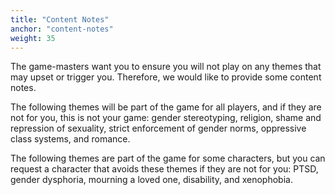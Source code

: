 ```yaml
---
title: "Content Notes"
anchor: "content-notes"
weight: 35
---
```


The game-masters want you to ensure you will not play on any themes that may upset or trigger you. Therefore, we would like to provide some content notes.

The following themes will be part of the game for all players, and if they are not for you, this is not your game: gender stereotyping, religion, shame and repression of sexuality, strict enforcement of gender norms, oppressive class systems, and romance.

The following themes are part of the game for some characters, but you can request a character that avoids these themes if they are not for you: PTSD, gender dysphoria, mourning a loved one, disability, and xenophobia.
